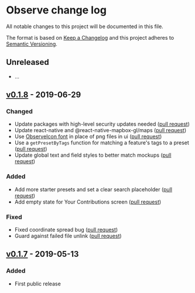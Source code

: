 # Observe change log

All notable changes to this project will be documented in this file.

The format is based on [Keep a Changelog](http://keepachangelog.com/) and this project adheres to [Semantic Versioning](http://semver.org/).

## Unreleased

- ...

## [v0.1.8] - 2019-06-29

### Changed
- Update packages with high-level security updates needed ([pull request](https://github.com/developmentseed/observe/pull/38))
- Update react-native and @react-native-mapbox-gl/maps  ([pull request](https://github.com/developmentseed/observe/pull/47))
- Use [ObserveIcon font](https://github.com/developmentseed/observe-icon-font) in place of png files in ui ([pull request](https://github.com/developmentseed/observe/pull/59))
- Use a `getPresetByTags` function for matching a feature's tags to a preset ([pull request](https://github.com/developmentseed/observe/pull/59))
- Update global text and field styles to better match mockups ([pull request](https://github.com/developmentseed/observe/pull/58))

### Added
- Add more starter presets and set a clear search placeholder ([pull request](https://github.com/developmentseed/observe/pull/31))
- Add empty state for Your Contributions screen ([pull request](https://github.com/developmentseed/observe/pull/69))

### Fixed
- Fixed coordinate spread bug ([pull request](https://github.com/developmentseed/observe/pull/70))
- Guard against failed file unlink ([pull request](https://github.com/developmentseed/observe/pull/50))

## [v0.1.7] - 2019-05-13

### Added
- First public release

[Unreleased]: https://github.com/developmentseed/observe/compare/v0.1.8...HEAD
[v0.1.8]: https://github.com/developmentseed/observe/compare/v0.1.7...v0.1.8
[v0.1.7]: https://github.com/developmentseed/observe/compare/b7522e25f369fa9051e1b02cde40135ffacc755b...v0.1.7
